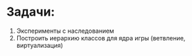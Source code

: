 # Задачи:
1. Эксперименты с наследованием
2. Построить иерархию классов для ядра игры (ветвление, виртуализация)